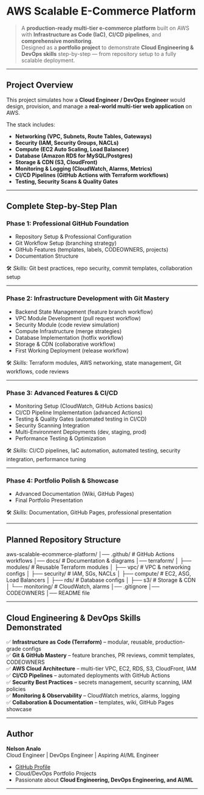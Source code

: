# AWS Scalable E-Commerce Platform

> A **production-ready multi-tier e-commerce platform** built on AWS with **Infrastructure as Code (IaC)**, **CI/CD pipelines**, and **comprehensive monitoring**.  
> Designed as a **portfolio project** to demonstrate **Cloud Engineering & DevOps skills** step-by-step — from repository setup to a fully scalable deployment.

---

##  Project Overview

This project simulates how a **Cloud Engineer / DevOps Engineer** would design, provision, and manage a **real-world multi-tier web application** on AWS.

The stack includes:

- **Networking (VPC, Subnets, Route Tables, Gateways)**
- **Security (IAM, Security Groups, NACLs)**
- **Compute (EC2 Auto Scaling, Load Balancer)**
- **Database (Amazon RDS for MySQL/Postgres)**
- **Storage & CDN (S3, CloudFront)**
- **Monitoring & Logging (CloudWatch, Alarms, Metrics)**
- **CI/CD Pipelines (GitHub Actions with Terraform workflows)**
- **Testing, Security Scans & Quality Gates**

---

##  Complete Step-by-Step Plan

### **Phase 1: Professional GitHub Foundation**
- Repository Setup & Professional Configuration   
- Git Workflow Setup (branching strategy)  
- GitHub Features (templates, labels, CODEOWNERS, projects)  
- Documentation Structure  

🛠️ *Skills:* Git best practices, repo security, commit templates, collaboration setup  

---

### **Phase 2: Infrastructure Development with Git Mastery**
- Backend State Management (feature branch workflow)  
- VPC Module Development (pull request workflow)  
- Security Module (code review simulation)  
- Compute Infrastructure (merge strategies)  
- Database Implementation (hotfix workflow)  
- Storage & CDN (collaborative workflow)  
- First Working Deployment (release workflow)  

🛠️ *Skills:* Terraform modules, AWS networking, state management, Git workflows, code reviews  

---

### **Phase 3: Advanced Features & CI/CD**
- Monitoring Setup (CloudWatch, GitHub Actions basics)  
- CI/CD Pipeline Implementation (advanced Actions)  
- Testing & Quality Gates (automated testing in CI/CD)  
- Security Scanning Integration  
- Multi-Environment Deployments (dev, staging, prod)  
- Performance Testing & Optimization  

🛠️ *Skills:* CI/CD pipelines, IaC automation, automated testing, security integration, performance tuning  

---

### **Phase 4: Portfolio Polish & Showcase**
- Advanced Documentation (Wiki, GitHub Pages)  
- Final Portfolio Presentation  

🛠️ *Skills:* Documentation, GitHub Pages, professional presentation  

---

##  Planned Repository Structure

aws-scalable-ecommerce-platform/
│── .github/ # GitHub Actions workflows
│── docs/ # Documentation & diagrams
│── terraform/
│ ├── modules/ # Reusable Terraform modules
│ ├── vpc/ # VPC & networking configs
│ ├── security/ # IAM, SGs, NACLs
│ ├── compute/ # EC2, ASG, Load Balancers
│ ├── rds/ # Database configs
│ ├── s3/ # Storage & CDN
│ └── monitoring/ # CloudWatch, alarms
│── .gitignore
│── CODEOWNERS
│── README file

---

## Cloud Engineering & DevOps Skills Demonstrated

✅ **Infrastructure as Code (Terraform)** – modular, reusable, production-grade configs  
✅ **Git & GitHub Mastery** – feature branches, PR reviews, commit templates, CODEOWNERS  
✅ **AWS Cloud Architecture** – multi-tier VPC, EC2, RDS, S3, CloudFront, IAM  
✅ **CI/CD Pipelines** – automated deployments with GitHub Actions  
✅ **Security Best Practices** – secrets management, security scanning, IAM policies  
✅ **Monitoring & Observability** – CloudWatch metrics, alarms, logging  
✅ **Collaboration & Documentation** – templates, wiki, GitHub Pages showcase  

---

## Author

 **Nelson Analo**  
Cloud Engineer | DevOps Engineer | Aspiring AI/ML Engineer 

-  [GitHub Profile](https://github.com/Analo)  
-  Cloud/DevOps Portfolio Projects  
-  Passionate about **Cloud Engineering, DevOps Engineering, and AI/ML**  

---

